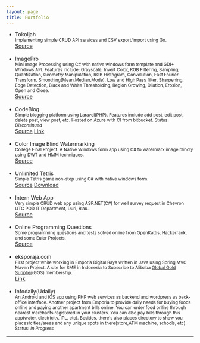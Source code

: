 ```yaml
---
layout: page
title: Portfolio
---
```


<ul>
<li>TokoIjah</li>
<span><small>Implementing simple CRUD API services and CSV export/import using Go.</small></span><br>
<a class="tagBtn" target="_blank" href="https://github.com/mfathirirhas/TokoIjah"><i class="fa fa-code" aria-hidden="true"></i> Source</a><br><br>

<li>ImagePro</li>
<span><small>Mini Image Processing using C# with native windows form template and GDI+ Windows API. 
    Features include:
    Grayscale,
    Invert Color,
    RGB Filtering,
    Sampling,
    Quantization,
    Geometry Manipulation,
    RGB Histogram,
    Convolution,
    Fast Fourier Transform,
    Smoothing(Mean,Median,Mode),
    Low and High Pass filter,
    Sharpening,
    Edge Detection,
    Black and White Thresholding,
    Region Growing,
    Dilation, Erosion, Open and Close.
    </small></span>
    <br>
<a class="tagBtn" target="_blank" href="https://github.com/mfathirirhas/ImagePro"><i class="fa fa-code" aria-hidden="true"></i> Source</a><br><br>

<li>CodeBlog</li>
<span><small>Simple blogging platform using Laravel(PHP). Features include add post, edit post, delete post, view post, etc. Hosted on Azure with CI from bitbucket. Status: <i>Discontinued</i></small></span><br>
<a class="tagBtn" target="_blank" href="https://github.com/mfathirirhas/codeblog"><i class="fa fa-code" aria-hidden="true"></i> Source</a>
<a class="tagBtn" target="_blank" href="http://codeblog12.azurewebsites.net/"><i class="fa fa-link" aria-hidden="true"></i> Link</a>
<br><br>

<li>Color Image Blind Watermarking</li>
<span><small>College Final Project. A Native Windows form app using C# to watermark image blindly using DWT and HMM techniques.</small></span><br>
<a class="tagBtn" target="_blank" href="https://github.com/mfathirirhas/TugasAkhir1"><i class="fa fa-code" aria-hidden="true"></i> Source</a><br><br>

<li>Unlimited Tetris</li>
<span><small>Simple Tetris game non-stop using C# with native windows form.</small></span><br>
<a class="tagBtn" target="_blank" href="https://github.com/mfathirirhas/Game-Tetris"><i class="fa fa-code" aria-hidden="true"></i> Source</a>
<a class="tagBtn" target="_blank" href="https://github.com/mfathirirhas/Game-Tetris/raw/master/DAA/bin/Release/DAA.exe"><i class="fa fa-download" aria-hidden="true"></i> Download</a><br><br>

<li>Intern Web App</li>
<span><small>Very simple CRUD web app using ASP.NET(C#) for well survey request in Chevron UTC POD IT Department, Duri, Riau.</small></span><br>
<a class="tagBtn" target="_blank" href="https://github.com/mfathirirhas/KPChevron2015"><i class="fa fa-code" aria-hidden="true"></i> Source</a><br><br>

<li>Online Programming Questions</li>
<span><small>Some programming questions and tests solved online from OpenKattis, Hackerrank, and some Euler Projects.</small></span><br>
<a class="tagBtn" target="_blank" href="https://github.com/mfathirirhas/ProgrammingChallenges"><i class="fa fa-code" aria-hidden="true"></i> Source</a><br><br>

<li>eksporaja.com</li>
<span><small>First project while working in Emporia Digital Raya written in Java using Spring MVC Maven Project. A site for SME in Indonesia to Subscribe to Alibaba <a target="_blank" href="http://ggs.alibaba.com/index.html">Global Gold Supplier</a>(GGS) membership.</small></span><br>
<a class="tagBtn" target="_blank" href="https://eksporaja.com/alibaba-ggs"><i class="fa fa-link" aria-hidden="true"></i> Link</a><br><br>

<li>Infodaily(Udaily)</li>
<span><small>An Android and iOS app using PHP web services as backend and wordpress as back-office interface. Another project from Emporia to provide daily needs for buying foods online and paying another apartment bills online. You can order food online through nearest merchants registered in your clusters. You can also pay bills through this app(water, electricity, IPL, etc). Besides, there's also places directory to show you places/cities/areas and any unique spots in there(store,ATM machine, schools, etc). Status: <i>In Progress</i></small></span>

</ul>

---